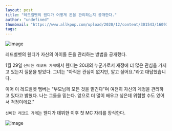 ```yaml
---
layout: post
title: "레드벨벳의 웬디가 어떻게 돈을 관리하는지 공개한다."
author: "undefined"
thumbnail: "https://www.allkpop.com/upload/2020/12/content/301543/1609360994-image.png"
tags: 
---
```



![image](https://www.allkpop.com/upload/2020/12/content/301543/1609360994-image.png)

레드벨벳의 웬디가 자신의 아이돌 돈을 관리하는 방법을 공개했다.

1월 29일 `신비한 레코드 가게`에서 웬디는 20대의 누군가로서 재정에 더 많은 관심을 가지고 있는지 질문을 받았다. 그녀는 "아직은 관심이 없지만, 알고 싶어요."라고 대답했습니다.

이어 이 레드벨벳 멤버는 "부모님께 모든 것을 맡긴다"며 여전히 자신의 계정을 관리하고 있다고 밝혔다. 나는 그들을 믿는다. 앞으로 더 많이 배우고 싶은데 위험할 수도 있어서 걱정이에요."

`신비한 레코드 가게`는 웬디가 데뷔한 이후 첫 MC 자리를 장식한다.

![image](https://www.allkpop.com/upload/2021/01/content/290751/1611924661-20210129-wendy2.jpg)